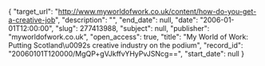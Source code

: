 {
  "target_url": "http://www.myworldofwork.co.uk/content/how-do-you-get-a-creative-job", 
  "description": "", 
  "end_date": null, 
  "date": "2006-01-01T12:00:00", 
  "slug": 277413988, 
  "subject": null, 
  "publisher": "myworldofwork.co.uk", 
  "open_access": true, 
  "title": "My World of Work: Putting Scotland\u0092s creative industry on the podium", 
  "record_id": "20060101T120000/MgQP+gVJkffvYHyPvJSNcg==", 
  "start_date": null
}

